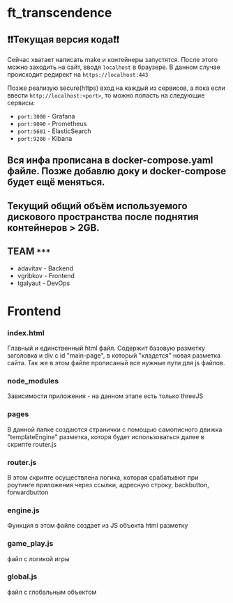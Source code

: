 # ft_transcendence

## ❗️❗️Текущая версия кода❗️❗️
Сейчас хватает написать make и контейнеры запустятся. После этого можно заходить на сайт, вводя ```localhost``` в браузере. В данном случае происходит редирект на ```https://localhost:443```

Позже реализую secure(https) вход на каждый из сервисов, а пока если ввести ```http://localhost:<port>```, то можно попасть на следующие сервисы:
+ ```port:3000``` - Grafana
+ ```port:9090``` - Prometheus
+ ```port:5601``` - ElasticSearch
+ ```port:9200``` - Kibana

## Вся инфа прописана в docker-compose.yaml файле. Позже добавлю доку и docker-compose будет ещё меняться.
## Текущий общий объём используемого дискового пространства после поднятия контейнеров > 2GB.

## TEAM ```***```
+ adavitav - Backend
+ vgribkov - Frontend
+ tgalyaut - DevOps

# Frontend

### index.html

Главный и единственный html файл. Содержит базовую разметку заголовка и div с id "main-page", в который "кладется" новая разметка сайта.
Так же в этом файле прописаный все нужные пути для js файлов.

### node_modules

Зависимости приложения - на данном этапе есть только threeJS

### pages

В данной папке создаются странички с помощью самописного движка "templateEngine" разметка, которя будет использоваться далее в скрипте router.js

### router.js

В этом скрипте осуществлена логика, которая срабатывют при роутинге приложения через ссылки, адресную строку, backbutton, forwardbutton

### engine.js

Функция в этом файле создает из JS объекта html разметку

### game_play.js

файл с логикой игры

### global.js

файл с глобальным объектом
